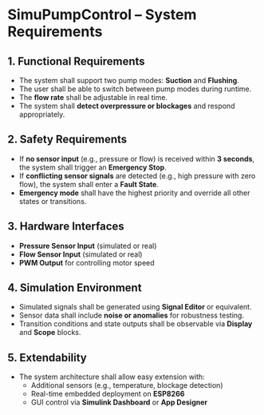 # SimuPumpControl – System Requirements

## 1. Functional Requirements

- The system shall support two pump modes: **Suction** and **Flushing**.
- The user shall be able to switch between pump modes during runtime.
- The **flow rate** shall be adjustable in real time.
- The system shall **detect overpressure or blockages** and respond appropriately.

## 2. Safety Requirements

- If **no sensor input** (e.g., pressure or flow) is received within **3 seconds**, the system shall trigger an **Emergency Stop**.
- If **conflicting sensor signals** are detected (e.g., high pressure with zero flow), the system shall enter a **Fault State**.
- **Emergency mode** shall have the highest priority and override all other states or transitions.

## 3. Hardware Interfaces

- **Pressure Sensor Input** (simulated or real)
- **Flow Sensor Input** (simulated or real)
- **PWM Output** for controlling motor speed

## 4. Simulation Environment

- Simulated signals shall be generated using **Signal Editor** or equivalent.
- Sensor data shall include **noise or anomalies** for robustness testing.
- Transition conditions and state outputs shall be observable via **Display** and **Scope** blocks.

## 5. Extendability

- The system architecture shall allow easy extension with:
  - Additional sensors (e.g., temperature, blockage detection)
  - Real-time embedded deployment on **ESP8266**
  - GUI control via **Simulink Dashboard** or **App Designer**

